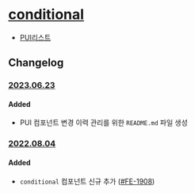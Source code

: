 # [conditional](https://rxc.atlassian.net/browse/FE-1908)
  * [PUI리스트](../README.md)

## Changelog

### [2023.06.23](https://rxc.atlassian.net/browse/FE-3326)
#### Added 
  * PUI 컴포넌트 변경 이력 관리를 위한 `README.md` 파일 생성

### [2022.08.04](https://github.com/rxcompany/fe-mobile/commit/19f978a2a959dc26b2b37d4a8983fb83aa1529c6)
#### Added 
  * `conditional` 컴포넌트 신규 추가 ([#FE-1908](https://rxc.atlassian.net/browse/FE-1908))